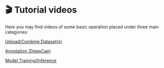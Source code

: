 # 🎬 Tutorial videos

Here you may find videos of some basic operation placed under three main categories:

[Upload/Combine Dataset(s)](tutorial-videos/dataset-upload-management.md)

[Annotation (DeepCap)](tutorial-videos/annotation-deepcap.md)

[Model Training/Inference](tutorial-videos/model-training-inference.md)
